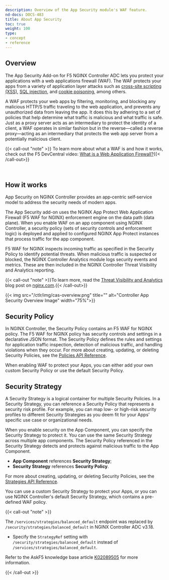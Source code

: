 ```yaml
---
description: Overview of the App Security module's WAF feature.
nd-docs: DOCS-483
title: About App Security
toc: true
weight: 100
type:
- concept
- reference
---
```


## Overview

The App Security Add-on for F5 NGINX Controller ADC lets you protect your applications with a web applications firewall (WAF). The WAF protects your apps from a variety of application layer attacks such as [cross-site scripting (XSS)](https://www.f5.com/services/resources/glossary/cross-site-scripting-xss-or-css), [SQL injection](https://www.f5.com/services/resources/glossary/sql-injection), and [cookie poisoning](https://www.f5.com/services/resources/glossary/cookie-poisoning), among others.

A WAF protects your web apps by filtering, monitoring, and blocking any malicious HTTP/S traffic traveling to the web application, and prevents any unauthorized data from leaving the app. It does this by adhering to a set of policies that help determine what traffic is malicious and what traffic is safe. Just as a proxy server acts as an intermediary to protect the identity of a client, a WAF operates in similar fashion but in the reverse—called a reverse proxy—acting as an intermediary that protects the web app server from a potentially malicious client.

{{< call-out "note" >}} To learn more about what a WAF is and how it works, check out the F5 DevCentral video: [What is a Web Application Firewall?](https://www.youtube.com/watch?v=p8CQcF_9280){{< /call-out>}}

&nbsp;

## How it works

App Security on NGINX Controller provides an app‑centric self‑service model to address the security needs of modern apps.

The App Security add-on uses the NGINX App Protect Web Application Firewall (F5 WAF for NGINX) enforcement engine on the data path (data plane).
When you enable WAF on an app component using NGINX Controller, a security policy (sets of security controls and enforcement logic) is deployed and applied to configured NGINX App Protect instances that process traffic for the app component.

F5 WAF for NGINX inspects incoming traffic as specified in the Security Policy to identify potential threats. When malicious traffic is suspected or blocked, the NGINX Controller Analytics module logs security events and metrics. These are then included in the NGINX Controller Threat Visibility and Analytics reporting.

{{< call-out "note" >}}To learn more, read the [Threat Visibility and Analytics](https://www.nginx.com/blog/threat-visibility-analytics-nginx-controller-app-security/) blog post on [nginx.com](https://nginx.com).{{< /call-out>}}

{{< img src="/ctlr/img/cas-overview.png" title="" alt="Controller App Security Overview Image" width="75%">}}

## Security Policy

In NGINX Controller, the Security Policy contains an F5 WAF for NGINX policy. The F5 WAF for NGINX policy has security controls and settings in a declarative JSON format. The Security Policy defines the rules and settings for application traffic inspection, detection of malicious traffic, and handling violations when they occur. For more about creating, updating, or deleting Security Policies, see the [Policies API Reference](https://docs.nginx.com/nginx-controller/api/ctlr-adc-api/#operation/listPolicies).

When enabling WAF to protect your Apps, you can either add your own custom Security Policy or use the default Security Policy.

## Security Strategy

A Security Strategy is a logical container for multiple Security Policies. In a Security Strategy, you can reference a Security Policy that represents a security risk profile. For example, you can map low- or high-risk security profiles to different Security Strategies as you deem fit for your Apps' specific use case or organizational needs.

When you enable security on the App Component, you can specify the Security Strategy to protect it. You can use the same Security Strategy across multiple app components. The Security Policy referenced in the Security Strategy detects and protects against malicious traffic to the App Component.

- **App Component** references **Security Strategy**;
- **Security Strategy** references **Security Policy**.

For more about creating, updating, or deleting Security Policies, see the [Strategies API Reference](https://docs.nginx.com/nginx-controller/api/ctlr-adc-api/#tag/Strategies).

You can use a custom Security Strategy to protect your Apps, or you can use NGINX Controller's default Security Strategy, which contains a pre-defined WAF policy.

{{< call-out "note" >}}

The `/services/strategies/balanced_default` endpoint was replaced by `/security/strategies/balanced_default` in NGINX Controller ADC v3.18.

- Specify the `StrategyRef` setting with `/security/strategies/balanced_default` instead of `/services/strategies/balanced_default`.

Refer to the AskF5 knowledge base article [K02089505](https://support.f5.com/csp/article/K02089505) for more information.

{{< /call-out >}}

